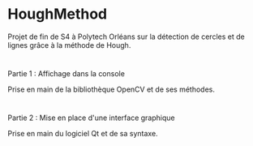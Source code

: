 # HoughMethod

Projet de fin de S4 à Polytech Orléans sur la détection de cercles et de lignes grâce à la méthode de Hough.
#
Partie 1 : Affichage dans la console

Prise en main de la bibliothèque OpenCV et de ses méthodes.
#
Partie 2 : Mise en place d'une interface graphique

Prise en main du logiciel Qt et de sa syntaxe.
